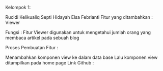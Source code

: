 Kelompok 1:

Rucidi Kelikualiq
Septi Hidayah
Elsa Febrianti
Fitur yang ditambahkan : Viewer

Fungsi : Fitur Viewer digunakan untuk mengetahui jumlah orang yang membaca artikel pada sebuah blog

Proses Pembuatan Fitur :

Menambahkan komponen view ke dalam data base
Lalu komponen view ditampilkan pada home page
Link Github :

